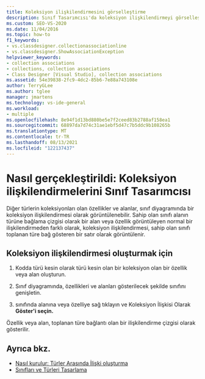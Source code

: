 ```yaml
---
title: Koleksiyon ilişkilendirmesini görselleştirme
description: Sınıf Tasarımcısı'da koleksiyon ilişkilendirmeyi görselleştirmeyi Sınıf Tasarımcısı.
ms.custom: SEO-VS-2020
ms.date: 11/04/2016
ms.topic: how-to
f1_keywords:
- vs.classdesigner.collectionassociationline
- vs.classdesigner.ShowAssociationException
helpviewer_keywords:
- collection associations
- collections, collection associations
- Class Designer [Visual Studio], collection associations
ms.assetid: 54e39838-2fc9-4dc2-85b6-7e88a743108e
author: TerryGLee
ms.author: tglee
manager: jmartens
ms.technology: vs-ide-general
ms.workload:
- multiple
ms.openlocfilehash: 8e94f1d13bd880be5e7f2ceed83b2788af158ea1
ms.sourcegitcommit: 68897da7d74c31ae1ebf5d47c7b5ddc9b108265b
ms.translationtype: MT
ms.contentlocale: tr-TR
ms.lasthandoff: 08/13/2021
ms.locfileid: "122137437"
---
```

# <a name="how-to-visualize-a-collection-association-in-class-designer"></a>Nasıl gerçekleştirildi: Koleksiyon ilişkilendirmelerini Sınıf Tasarımcısı

Diğer türlerin koleksiyonları olan özellikler ve alanlar, sınıf diyagramında bir koleksiyon ilişkilendirmesi olarak görüntülenebilir. Sahip olan sınıfı alanın türüne bağlama çizgisi olarak bir alan veya özellik görüntüleyen normal bir ilişkilendirmeden farklı olarak, koleksiyon ilişkilendirmesi, sahip olan sınıfı toplanan türe bağ gösteren bir satır olarak görüntülenir.

## <a name="to-create-a-collection-association"></a>Koleksiyon ilişkilendirmesi oluşturmak için

1. Kodda türü kesin olarak türü kesin olan bir koleksiyon olan bir özellik veya alan oluşturun.

2. Sınıf diyagramında, özellikleri ve alanları gösterilecek şekilde sınıfını genişletin.

3. sınıfında alanına veya özelliye sağ tıklayın ve Koleksiyon İlişkisi Olarak **Göster'i seçin.**

Özellik veya alan, toplanan türe bağlantı olan bir ilişkilendirme çizgisi olarak gösterilir.

## <a name="see-also"></a>Ayrıca bkz.

- [Nasıl kurulur: Türler Arasında İlişki oluşturma](how-to-create-associations-between-types.md)
- [Sınıfları ve Türleri Tasarlama](designing-and-viewing-classes-and-types.md)
